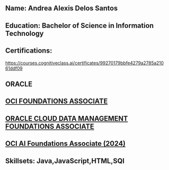 ## Name: Andrea Alexis Delos Santos 
## Education: Bachelor of Science in Information Technology
## Certifications:
https://courses.cognitiveclass.ai/certificates/99270179bbfe4279a2785a21061ddf09
## ORACLE
## [OCI FOUNDATIONS ASSOCIATE](https://objectstorage.us-phoenix-1.oraclecloud.com/p/c3pofC7CHkSqKCRIe7q91rfgM9hXgQQW-GN-CtR9tbzkW4HIN0H02OJ8xwoeHPO_/n/axdnydvy8b2d/b/BCKMLPHXDEV_IMAGES/o/img/PROD/Learning-Path_badge_default.png)
## [ORACLE CLOUD DATA MANAGEMENT FOUNDATIONS ASSOCIATE](https://catalog-education.oracle.com/pls/certview/sharebadge?id=6FFCD3ED71652E01531D62ED5F4AD0E8AE1819087CBA6D697FAB983B8BD0B897)
## [OCI AI Foundations Associate (2024)](https://catalog-education.oracle.com/ords/certview/sharebadge?id=470E0C490B1051F306E07A1A6BD7C9349E5411D3266BF8C034A50A932EDBDBE3)
## Skillsets: Java,JavaScript,HTML,SQl




<!--
**andrealexisdelossantos/andrealexisdelossantos** is a ✨ _special_ ✨ repository because its `README.md` (this file) appears on your GitHub profile.

Here are some ideas to get you started:

- 🔭 I’m currently working on ...
- 🌱 I’m currently learning ...
- 👯 I’m looking to collaborate on ...
- 🤔 I’m looking for help with ...
- 💬 Ask me about ...
- 📫 How to reach me: ...
- 😄 Pronouns: ...
- ⚡ Fun fact: ...
-->
